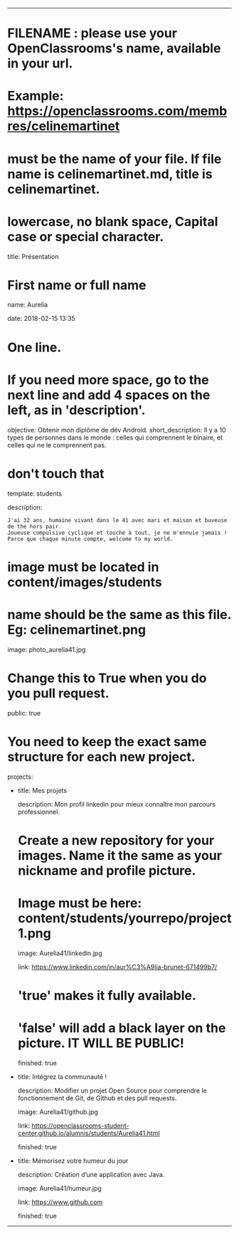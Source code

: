 ---


# FILENAME : please use your OpenClassrooms's name, available in your url.

# Example: https://openclassrooms.com/membres/celinemartinet

# must be the name of your file. If file name is celinemartinet.md, title is celinemartinet.

# lowercase, no blank space, Capital case or special character.

title: Présentation


# First name or full name

name: Aurelia

date: 2018-02-15 13:35


# One line.

# If you need more space, go to the next line and add 4 spaces on the left, as in 'description'.

objective: Obtenir mon diplôme de dév Android.
short_description: Il y a 10 types de personnes dans le monde : celles qui comprennent le binaire, et celles qui ne le comprennent pas.


# don't touch that

template: students

description:

    J'ai 32 ans, humaine vivant dans le 41 avec mari et maison et buveuse de thé hors pair.
    Joueuse compulsive cyclique et touche à tout, je ne m'ennuie jamais !
    Parce que chaque minute compte, welcome to my world.


# image must be located in content/images/students

# name should be the same as this file. Eg: celinemartinet.png

image: photo_aurelia41.jpg


# Change this to True when you do you pull request.

public: true


# You need to keep the exact same structure for each new project.

projects:

  - title: Mes projets

    description: Mon profil linkedin pour mieux connaître mon parcours professionnel.

    # Create a new repository for your images. Name it the same as your nickname and profile picture.

    # Image must be here: content/students/yourrepo/project1.png

    image: Aurelia41/linkedin.jpg

    link: https://www.linkedin.com/in/aur%C3%A9lia-brunet-671499b7/

    # 'true' makes it fully available.

    # 'false' will add a black layer on the picture. IT WILL BE PUBLIC!

    finished: true

  - title: Intégrez la communauté !

    description: Modifier un projet Open Source pour comprendre le fonctionnement de Git, de Github et des pull requests. 

    image: Aurelia41/github.jpg

    link: https://openclassrooms-student-center.github.io/alumnis/students/Aurelia41.html

    finished: true

  - title: Mémorisez votre humeur du jour

    description: Création d’une application avec Java.

    image: Aurelia41/humeur.jpg

    link: https://www.github.com

    finished: true

---